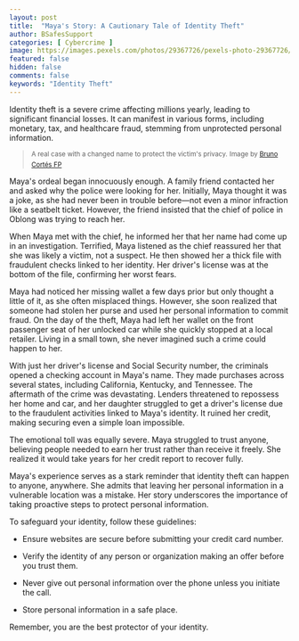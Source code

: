 ```yaml
---
layout: post
title:  "Maya's Story: A Cautionary Tale of Identity Theft"
author: BSafesSupport
categories: [ Cybercrime ]
image: https://images.pexels.com/photos/29367726/pexels-photo-29367726/free-photo-of-portrait-of-woman-with-blue-blouse-in-studio.jpeg?auto=compress&cs=tinysrgb&w=1260&h=750&dpr=2 
featured: false 
hidden: false
comments: false
keywords: "Identity Theft"
---
```


Identity theft is a severe crime affecting millions yearly, leading to significant financial losses. It can manifest in various forms, including monetary, tax, and healthcare fraud, stemming from unprotected personal information.

> <sup>A real case with a changed name to protect the victim's privacy.</sup>
> <sup>Image by <a href="https://www.pexels.com/photo/portrait-of-woman-with-blue-blouse-in-studio-29367726/">Bruno Cortés FP</a></sup>


Maya's ordeal began innocuously enough. A family friend contacted her and asked why the police were looking for her. Initially, Maya thought it was a joke, as she had never been in trouble before—not even a minor infraction like a seatbelt ticket. However, the friend insisted that the chief of police in Oblong was trying to reach her.

When Maya met with the chief, he informed her that her name had come up in an investigation. Terrified, Maya listened as the chief reassured her that she was likely a victim, not a suspect. He then showed her a thick file with fraudulent checks linked to her identity. Her driver's license was at the bottom of the file, confirming her worst fears.

Maya had noticed her missing wallet a few days prior but only thought a little of it, as she often misplaced things. However, she soon realized that someone had stolen her purse and used her personal information to commit fraud. On the day of the theft, Maya had left her wallet on the front passenger seat of her unlocked car while she quickly stopped at a local retailer. Living in a small town, she never imagined such a crime could happen to her.

With just her driver's license and Social Security number, the criminals opened a checking account in Maya's name. They made purchases across several states, including California, Kentucky, and Tennessee. The aftermath of the crime was devastating. Lenders threatened to repossess her home and car, and her daughter struggled to get a driver's license due to the fraudulent activities linked to Maya's identity. It ruined her credit, making securing even a simple loan impossible.

The emotional toll was equally severe. Maya struggled to trust anyone, believing people needed to earn her trust rather than receive it freely. She realized it would take years for her credit report to recover fully.

Maya's experience serves as a stark reminder that identity theft can happen to anyone, anywhere. She admits that leaving her personal information in a vulnerable location was a mistake. Her story underscores the importance of taking proactive steps to protect personal information.

To safeguard your identity, follow these guidelines:
-  Ensure websites are secure before submitting your credit card number.

-  Verify the identity of any person or organization making an offer before you trust them.

-  Never give out personal information over the phone unless you initiate the call.

-  Store personal information in a safe place.

Remember, you are the best protector of your identity.


